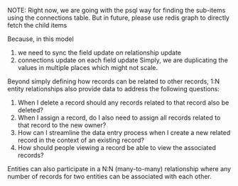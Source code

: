 NOTE: Right now, we are going with the psql way for finding the sub-items using the connections table.
But in future, please use redis graph to directly fetch the child items

Because, in this model
1. we need to sync the field update on relationship update
2. connections update on each field update
Simply, we are duplicating the values in multiple places which might not scale.

Beyond simply defining how records can be related to other records, 1:N entity relationships also provide data to address the following questions:

1. When I delete a record should any records related to that record also be deleted?
2. When I assign a record, do I also need to assign all records related to that record to the new owner?
3. How can I streamline the data entry process when I create a new related record in the context of an existing record?
4. How should people viewing a record be able to view the associated records?

Entities can also participate in a N:N (many-to-many) relationship where any number of records for two entities can be associated with each other.